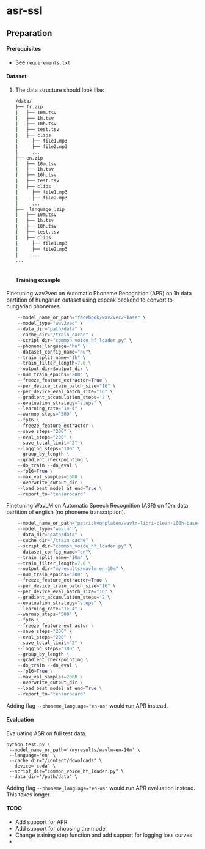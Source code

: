 # asr-ssl

## Preparation

#### Prerequisites

- See `requirements.txt`.

#### Dataset

1. The data structure should look like:

   ```bash
   /data/
   ├── fr.zip
   |   ├── 10m.tsv
   |   ├── 1h.tsv
   |   ├── 10h.tsv
   |   ├── test.tsv
   |   ├── clips
   |     ├── file1.mp3
   |     ├── file2.mp3
   │     ...
   ├── en.zip
   |   ├── 10m.tsv
   |   ├── 1h.tsv
   |   ├── 10h.tsv
   |   ├── test.tsv
   |   ├── clips
   |     ├── file1.mp3
   |     ├── file2.mp3
   │     ...
   ├── _language_.zip
   |   ├── 10m.tsv
   |   ├── 1h.tsv
   |   ├── 10h.tsv
   |   ├── test.tsv
   |   ├── clips
   |     ├── file1.mp3
   |     ├── file2.mp3
   │     ...
   ...
       
   ```
   #### Training example
   

Finetuning wav2vec on Automatic Phoneme Recognition (APR) on 1h data partition of hungarian dataset using espeak backend to convert to hungarian phonemes. 
```python train.py \
    --model_name_or_path="facebook/wav2vec2-base" \
    --model_type="wav2vec" \
    --data_dir="path/data" \
    --cache_dir="/train_cache" \
    --script_dir="common_voice_hf_loader.py" \
    --phoneme_language="hu" \
    --dataset_config_name="hu"\
    --train_split_name="1h" \
    --train_filter_length=7.0 \
    --output_dir=$output_dir \
    --num_train_epochs="200" \
    --freeze_feature_extractor=True \
    --per_device_train_batch_size="16" \
    --per_device_eval_batch_size="16" \
    --gradient_accumulation_steps='2'\
    --evaluation_strategy="steps" \
    --learning_rate="1e-4" \
    --warmup_steps="500" \
    --fp16 \
    --freeze_feature_extractor \
    --save_steps="200" \
    --eval_steps="200" \
    --save_total_limit="2" \
    --logging_steps="100" \
    --group_by_length \
    --gradient_checkpointing \
    --do_train --do_eval \
    --fp16=True \
    --max_val_samples=1000 \
    --overwrite_output_dir \
    --load_best_model_at_end=True \
    --report_to="tensorboard"
   ```
   
   Finetuning WavLM on Automatic Speech Recognition (ASR) on 10m data partition of english (no phoneme transcription). 
```python train.py \
    --model_name_or_path="patrickvonplaten/wavlm-libri-clean-100h-base-plus" \
    --model_type="wavlm" \
    --data_dir="path/data" \
    --cache_dir="/train_cache" \
    --script_dir="common_voice_hf_loader.py" \
    --dataset_config_name="en"\
    --train_split_name="10m" \
    --train_filter_length=7.0 \
    --output_dir="myresults/wavlm-en-10m" \
    --num_train_epochs="200" \
    --freeze_feature_extractor=True \
    --per_device_train_batch_size="16" \
    --per_device_eval_batch_size="16" \
    --gradient_accumulation_steps='2'\
    --evaluation_strategy="steps" \
    --learning_rate="1e-4" \
    --warmup_steps="500" \
    --fp16 \
    --freeze_feature_extractor \
    --save_steps="200" \
    --eval_steps="200" \
    --save_total_limit="2" \
    --logging_steps="100" \
    --group_by_length \
    --gradient_checkpointing \
    --do_train --do_eval \
    --fp16=True \
    --max_val_samples=2000 \
    --overwrite_output_dir \
    --load_best_model_at_end=True \
    --report_to="tensorboard"
   ```
   
   Adding flag `--phoneme_language="en-us"` would run APR instead.
   
   #### Evaluation
   
   Evaluating ASR on full test data.
   
   ```
   python test.py \
    --model_name_or_path='/myresults/wavlm-en-10m' \
    --language='en' \
    --cache_dir="/content/downloads" \
    --device='cuda' \
    --script_dir="common_voice_hf_loader.py" \
    --data_dir='/path/data' \
   ```
   
   Adding flag `--phoneme_language="en-us"` would run APR evaluation instead. This takes longer.
   
   #### TODO
   - Add support for APR
   - Add support for choosing the model
   - Change training step function and add support for logging loss curves
   - 
